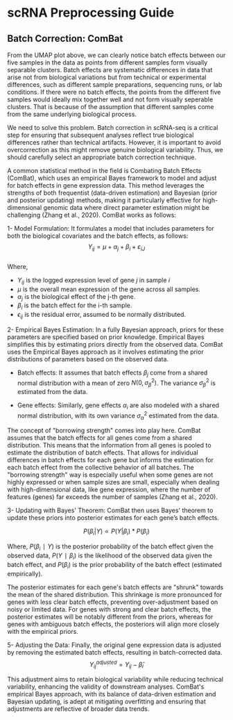 # scRNA Preprocessing Guide

## Batch Correction: ComBat

From the UMAP plot above, we can clearly notice batch effects between our five samples in the data as points from different samples form visually separable clusters. Batch effects are systematic differences in data that arise not from biological variations but from technical or experimental differences, such as different sample preparations, sequencing runs, or lab conditions. If there were no batch effects, the points from the different five samples would ideally mix together well and not form visually seperable clusters. That is because of the assumption that different samples come from the same underlying biological process.

We need to solve this problem. Batch correction in scRNA-seq is a critical step for ensuring that subsequent analyses reflect true biological differences rather than technical artifacts. However, it is important to avoid overcorrection as this might remove genuine biological variability. Thus, we should carefully select an appropriate batch correction technique.

A common statistical method in the field is Combating Batch Effects (ComBat), which uses an empirical Bayes framework to model and adjust for batch effects in gene expression data. This method leverages the strengths of both frequentist (data-driven estimation) and Bayesian (prior and posterior updating) methods, making it particularly effective for high-dimensional genomic data where direct parameter estimation might be challenging (Zhang et al., 2020). ComBat works as follows:

1- Model Formulation: It formulates a model that includes parameters for both the biological covariates and the batch effects, as follows: 
$$ Y_{ij} = μ + α_j + β_i + ε_{iJ} $$  
Where,
- $Y_{ij}$ is the logged expression level of gene  $j$ in sample $i$
- $μ$ is the overall mean expression of the gene across all samples.
- $α_j$ is the biological effect of the j-th gene.
- $β_i$ is the batch effect for the i-th sample.
- $ϵ_{ij}$ is the residual error, assumed to be normally distributed.

2- Empirical Bayes Estimation: In a fully Bayesian approach, priors for these parameters are specified based on prior knowledge. Empirical Bayes simplifies this by estimating priors directly from the observed data. ComBat uses the Empirical Bayes approach as it involves estimating the prior distributions of parameters based on the observed data.

- Batch effects: It assumes that batch effects $β_j$ come from a shared normal distribution with a mean of zero $N(0, σ_β^2)$. The variance $σ_β^2$ is estimated from the data.

- Gene effects: Similarly, gene effects $α_i$ are also modeled with a shared normal distribution, with its own variance $σ_α^2$  estimated from the data.

The concept of "borrowing strength" comes into play here. ComBat assumes that the batch effects for all genes come from a shared distribution. This means that the information from all genes is pooled to estimate the distribution of batch effects. That allows for individual differences in batch effects for each gene but informs the estimation for each batch effect from the collective behavior of all batches. The "borrowing strength" way is especially useful when some genes are not highly expressed or when sample sizes are small, especially when dealing with high-dimensional data, like gene expression, where the number of features (genes) far exceeds the number of samples (Zhang et al., 2020). 

3- Updating with Bayes' Theorem: ComBat then uses Bayes' theorem to update these priors into posterior estimates for each gene’s batch effects.

$$ P(β_i | Y) ∝ P(Y | β_i) * P(β_i)$$ 

Where, $P(β_i ∣ Y)$ is the posterior probability of the batch effect given the observed data, $P(Y ∣ β_i)$ is the likelihood of the observed data given the batch effect, and $P(β_i)$ is the prior probability of the batch effect (estimated empirically).

The posterior estimates for each gene's batch effects are "shrunk" towards the mean of the shared distribution. This shrinkage is more pronounced for genes with less clear batch effects, preventing over-adjustment based on noisy or limited data. For genes with strong and clear batch effects, the posterior estimates will be notably different from the priors, whereas for genes with ambiguous batch effects, the posteriors will align more closely with the empirical priors. 


5- Adjusting the Data: Finally, the original gene expression data is adjusted by removing the estimated batch effects, resulting in batch-corrected data.
$$ Y_{ij}^{adjusted} = Y_{ij} - \hat β_i $$

This adjustment aims to retain biological variability while reducing technical variability, enhancing the validity of downstream analyses. ComBat's empirical Bayes approach, with its balance of data-driven estimation and Bayesian updating, is adept at mitigating overfitting and ensuring that adjustments are reflective of broader data trends.